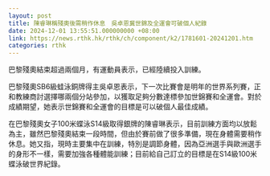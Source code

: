 ```yaml
---
layout: post
title: 陳睿琳稱殘奧後需稍作休息　吳卓恩冀世錦及全運會可破個人紀錄
date: 2024-12-01 13:55:51.000000000 +08:00
link: https://news.rthk.hk/rthk/ch/component/k2/1781601-20241201.htm
categories: rthk
---
```


巴黎殘奧結束超過兩個月，有運動員表示，已經陸續投入訓練。

巴黎殘奧SB6級蛙泳銅牌得主吳卓恩表示，下一次比賽會是明年的世界系列賽，正和教練商討選擇哪兩個分站參加，以獲取足夠分數達標參加世錦賽和全運會。對於成績期望，她表示世錦賽和全運會的目標是可以破個人最佳成績。

在巴黎殘奧女子100米蝶泳S14級取得銀牌的陳睿琳表示，目前訓練方面均以放鬆為主，雖然巴黎殘奧結束一段時間，但由於賽前做了很多準備，現在身體需要稍作休息。她又指，現時主要集中在訓練，特別是調節身體，因為亞洲選手與歐洲選手的身形不一樣，需要加強各種體能訓練；目前給自己訂立的目標是在S14級100米蝶泳破世界紀錄。

